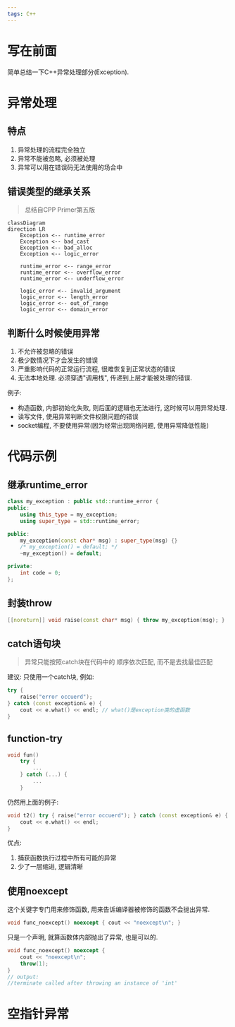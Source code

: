 ```yaml
---
tags: C++
---
```


# 写在前面

简单总结一下C++异常处理部分(Exception).



# 异常处理

## 特点

1.   异常处理的流程完全独立
2.   异常不能被忽略, 必须被处理
3.   异常可以用在错误码无法使用的场合中

## 错误类型的继承关系

>   总结自CPP Primer第五版

```mermaid
classDiagram
direction LR
    Exception <-- runtime_error
    Exception <-- bad_cast
    Exception <-- bad_alloc
    Exception <-- logic_error
    
    runtime_error <-- range_error    
    runtime_error <-- overflow_error
    runtime_error <-- underflow_error
    
    logic_error <-- invalid_argument
    logic_error <-- length_error
    logic_error <-- out_of_range
    logic_error <-- domain_error
```

## 判断什么时候使用异常

1.   不允许被忽略的错误
2.   极少数情况下才会发生的错误
3.   严重影响代码的正常运行流程, 很难恢复到正常状态的错误
4.   无法本地处理. 必须穿透"调用栈", 传递到上层才能被处理的错误.

例子:

-   构造函数, 内部初始化失败, 则后面的逻辑也无法进行, 这时候可以用异常处理. 
-   读写文件, 使用异常判断文件权限问题的错误
-   socket编程, 不要使用异常(因为经常出现网络问题, 使用异常降低性能)

# 代码示例

## 继承runtime_error

```cpp
class my_exception : public std::runtime_error {
public:
    using this_type = my_exception;
    using super_type = std::runtime_error;

public:
    my_exception(const char* msg) : super_type(msg) {}
    /* my_exception() = default; */
    ~my_exception() = default;

private:
    int code = 0;
};
```



## 封装throw

```cpp
[[noreturn]] void raise(const char* msg) { throw my_exception(msg); }
```



## catch语句块

>   异常只能按照catch块在代码中的 顺序依次匹配, 而不是去找最佳匹配

建议: 只使用一个catch块, 例如:

```cpp
try {
    raise("error occuerd");
} catch (const exception& e) {
    cout << e.what() << endl; // what()是exception类的虚函数
}
```



## function-try

```cpp
void fun()
    try {
        ...
    } catch (...) {
        ...
    }
```

仍然用上面的例子:

```cpp
void t2() try { raise("error occuerd"); } catch (const exception& e) {
    cout << e.what() << endl;
}
```

优点: 

1.   捕获函数执行过程中所有可能的异常
2.   少了一层缩进, 逻辑清晰



## 使用noexcept

这个关键字专门用来修饰函数, 用来告诉编译器被修饰的函数不会抛出异常.

```cpp
void func_noexcept() noexcept { cout << "noexcept\n"; }
```

只是一个声明, 就算函数体内部抛出了异常, 也是可以的. 

```cpp
void func_noexcept() noexcept {
    cout << "noexcept\n";
    throw(1);
}
// output:
//terminate called after throwing an instance of 'int'
```





# 空指针异常



